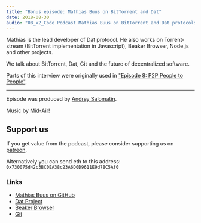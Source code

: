 ```yaml
---
title: "Bonus episode: Mathias Buus on BitTorrent and Dat"
date: 2018-08-30
audio: "08_x2_Code Podcast Mathias Buus on BitTorrent and Dat protocols.mp3"
---
```


Mathias is the lead developer of Dat protocol. He also works on
Torrent-stream (BitTorrent implementation in Javascript), Beaker Browser,
Node.js and other projects.

We talk about BitTorrent, Dat, Git and the future of decentralized
software.

Parts of this interview were originally used in
["Episode 8: P2P People to People"](https://codepodcast.com/posts/2018-07-05-p2p-people-to-people/).

---

Episode was produced by [Andrey Salomatin](https://flpvsk.com).

Music by [Mid-Air!](https://soundcloud.com/mid_air)


## Support us

If you get value from the podcast, please consider supporting us on [patreon](https://www.patreon.com/codepodcast).

Alternatively you can send eth to this address:
<code style='word-break: break-word'>
  0x730075d42c3BC0EA38c23A6D0D9611E9d78C5Af0
</code>


### Links

* [Mathias Buus on GitHub](https://github.com/mafintosh)
* [Dat Project](https://datproject.org/)
* [Beaker Browser](https://beakerbrowser.com/)
* [Git](https://git-scm.com/)

